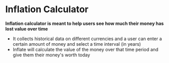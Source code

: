 # **Inflation Calculator**

**Inflation calculator is meant to help users see how much their money has lost value over time**


* It collects historical data on different currencies and a user can enter a certain amount of money and select a time interval (in years) 
* Inflate will calculate the value of the money over that time period and give them their money's worth today 
